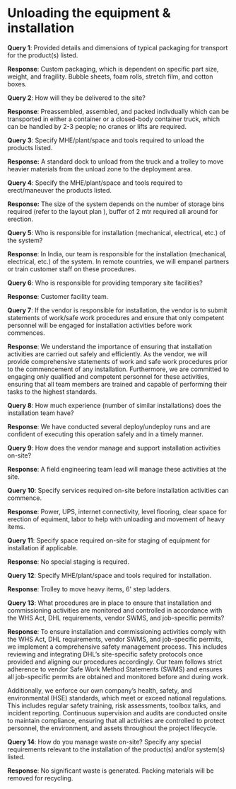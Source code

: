 # Unloading the equipment & installation

**Query 1**: Provided details and dimensions of typical packaging for transport for the product(s) listed.

**Response**: Custom packaging, which is dependent on specific part size, weight, and fragility. Bubble sheets, foam rolls, stretch film, and cotton boxes.

**Query 2**: How will they be delivered to the site?

**Response**: Preassembled, assembled, and packed indivdually which can be transported in either a container or a closed-body container truck, which can be handled by 2-3 people; no cranes or lifts are required.

**Query 3**: Specify MHE/plant/space and tools required to unload the products listed.

**Response:** A standard dock to unload from the truck and a trolley to move heavier materials from the unload zone to the deployment area.&#x20;

**Query 4**: Specify the MHE/plant/space and tools required to erect/maneuver the products listed.

**Response:** The size of the system depends on the number of storage bins required (refer to the layout plan ), buffer of 2 mtr required all around for erection.

**Query 5**: Who is responsible for installation (mechanical, electrical, etc.) of the system?

**Response**: In India, our team is responsible for the installation (mechanical, electrical, etc.) of the system. In remote countries, we will empanel partners or train customer staff on these procedures.

**Query 6**: Who is responsible for providing temporary site facilities?

**Response**: Customer facility team.

**Query 7**: If the vendor is responsible for installation, the vendor is to submit statements of work/safe work procedures and ensure that only competent personnel will be engaged for installation activities before work commences.

**Response**: We understand the importance of ensuring that installation activities are carried out safely and efficiently. As the vendor, we will provide comprehensive statements of work and safe work procedures prior to the commencement of any installation. Furthermore, we are committed to engaging only qualified and competent personnel for these activities, ensuring that all team members are trained and capable of performing their tasks to the highest standards.

**Query 8**: How much experience (number of similar installations) does the installation team have?

**Response**: We have conducted several deploy/undeploy runs and are confident of executing this operation safely and in a timely manner.

**Query 9**: How does the vendor manage and support installation activities on-site?

**Response**: A field engineering team lead will manage these activities at the site.

**Query 10**: Specify services required on-site before installation activities can commence.

**Response**: Power, UPS, internet connectivity, level flooring, clear space for erection of equiment, labor to help with unloading and movement of heavy items.

**Query 11**: Specify space required on-site for staging of equipment for installation if applicable.

**Response**: No special staging is required.

**Query 12**: Specify MHE/plant/space and tools required for installation.

**Response**: Trolley to move heavy items, 6' step ladders.

**Query 13**: What procedures are in place to ensure that installation and commissioning activities are monitored and controlled in accordance with the WHS Act, DHL requirements, vendor SWMS, and job-specific permits?

**Response**: To ensure installation and commissioning activities comply with the WHS Act, DHL requirements, vendor SWMS, and job-specific permits, we implement a comprehensive safety management process. This includes reviewing and integrating DHL’s site-specific safety protocols once provided and aligning our procedures accordingly. Our team follows strict adherence to vendor Safe Work Method Statements (SWMS) and ensures all job-specific permits are obtained and monitored before and during work.

Additionally, we enforce our own company’s health, safety, and environmental (HSE) standards, which meet or exceed national regulations. This includes regular safety training, risk assessments, toolbox talks, and incident reporting. Continuous supervision and audits are conducted onsite to maintain compliance, ensuring that all activities are controlled to protect personnel, the environment, and assets throughout the project lifecycle.

**Query 14**: How do you manage waste on-site? Specify any special requirements relevant to the installation of the product(s) and/or system(s) listed.

**Response**: No significant waste is generated. Packing materials will be removed for recycling.

